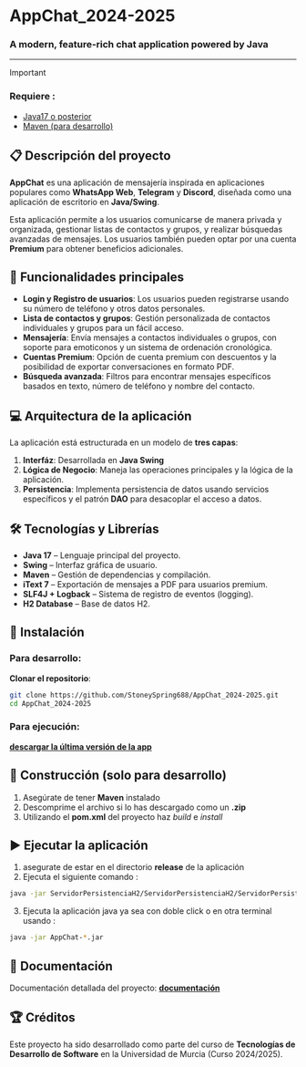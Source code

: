# AppChat_2024-2025
### A modern, feature-rich chat application powered by Java

---

> [!IMPORTANT]
> ### Requiere :
> - [Java17 o posterior](https://www.oracle.com/es/java/technologies/downloads/)
> - [Maven (para desarrollo)](https://maven.apache.org/download.cgi)

## 📋 Descripción del proyecto
**AppChat** es una aplicación de mensajería inspirada en aplicaciones populares como **WhatsApp Web**, **Telegram** y **Discord**, diseñada como una aplicación de escritorio en **Java/Swing**.

Esta aplicación permite a los usuarios comunicarse de manera privada y organizada, gestionar listas de contactos y grupos, y realizar búsquedas avanzadas de mensajes. Los usuarios también pueden optar por una cuenta **Premium** para obtener beneficios adicionales.

## 🚀 Funcionalidades principales
- **Login y Registro de usuarios**: Los usuarios pueden registrarse usando su número de teléfono y otros datos personales.
- **Lista de contactos y grupos**: Gestión personalizada de contactos individuales y grupos para un fácil acceso.
- **Mensajería**: Envía mensajes a contactos individuales o grupos, con soporte para emoticonos y un sistema de ordenación cronológica.
- **Cuentas Premium**: Opción de cuenta premium con descuentos y la posibilidad de exportar conversaciones en formato PDF.
- **Búsqueda avanzada**: Filtros para encontrar mensajes específicos basados en texto, número de teléfono y nombre del contacto.

## 💻 Arquitectura de la aplicación
La aplicación está estructurada en un modelo de **tres capas**:
1. **Interfáz**: Desarrollada en **Java Swing**
2. **Lógica de Negocio**: Maneja las operaciones principales y la lógica de la aplicación.
3. **Persistencia**: Implementa persistencia de datos usando servicios específicos y el patrón **DAO** para desacoplar el acceso a datos.

## 🛠️ Tecnologías y Librerías

- **Java 17** – Lenguaje principal del proyecto.  
- **Swing** – Interfaz gráfica de usuario.  
- **Maven** – Gestión de dependencias y compilación.  
- **iText 7** – Exportación de mensajes a PDF para usuarios premium.  
- **SLF4J + Logback** – Sistema de registro de eventos (logging).  
- **H2 Database** – Base de datos H2.


## 🧩 Instalación
### Para desarrollo:
**Clonar el repositorio**:
```bash
git clone https://github.com/StoneySpring688/AppChat_2024-2025.git
cd AppChat_2024-2025
```
### Para ejecución:
**[descargar la última versión de la app](https://github.com/StoneySpring688/AppChat_2024-2025/releases)**

## 🔧 Construcción (solo para desarrollo)

1. Asegúrate de tener **Maven** instalado 
2. Descomprime el archivo si lo has descargado como un **.zip**
3. Utilizando el **pom.xml** del proyecto haz *build* e *install*

## ▶️ Ejecutar la aplicación
1. asegurate de estar en el directorio **release** de la aplicación
2. Ejecuta el siguiente comando :

```bash
java -jar ServidorPersistenciaH2/ServidorPersistenciaH2/ServidorPersistenciaH2.jar
```
3. Ejecuta la aplicación java ya sea con doble click o en otra terminal usando :
```bash
java -jar AppChat-*.jar
```


## 📖 Documentación
Documentación detallada del proyecto:
**[documentación](Documentacion/AppChat.pdf)**

## 🏆 Créditos
Este proyecto ha sido desarrollado como parte del curso de **Tecnologías de Desarrollo de Software** en la Universidad de Murcia (Curso 2024/2025).


